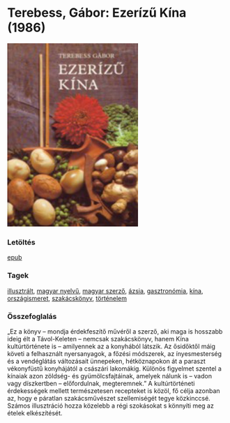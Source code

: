 # <a name="id_973">Terebess, Gábor: Ezerízű Kína (1986)</a>
<img src="https://github.com/BercziSandor/calibre_lib/raw/main/libs/main/Terebess%2C%20Gabor/Ezerizu%20Kina%20%28973%29/cover.jpg" alt="cover" width="300"/>

### Letöltés
[epub](https://github.com/BercziSandor/calibre_lib/raw/main/libs/main/Terebess%2C%20Gabor/Ezerizu%20Kina%20%28973%29/Ezerizu%20Kina%20-%20Terebess%2C%20Gabor.epub)

### Tagek
[illusztrált](https://github.com/berczisandor/calibre_lib/blob/main/libs/main/_tags/illusztr%c3%a1lt.md), [magyar nyelvű](https://github.com/berczisandor/calibre_lib/blob/main/libs/main/_tags/magyar%20nyelv%c5%b1.md), [magyar szerző](https://github.com/berczisandor/calibre_lib/blob/main/libs/main/_tags/magyar%20szerz%c5%91.md), [ázsia](https://github.com/berczisandor/calibre_lib/blob/main/libs/main/_tags/%c3%a1zsia.md), [gasztronómia](https://github.com/berczisandor/calibre_lib/blob/main/libs/main/_tags/gasztron%c3%b3mia.md), [kína](https://github.com/berczisandor/calibre_lib/blob/main/libs/main/_tags/k%c3%adna.md), [országismeret](https://github.com/berczisandor/calibre_lib/blob/main/libs/main/_tags/orsz%c3%a1gismeret.md), [szakácskönyv](https://github.com/berczisandor/calibre_lib/blob/main/libs/main/_tags/szak%c3%a1csk%c3%b6nyv.md), [történelem](https://github.com/berczisandor/calibre_lib/blob/main/libs/main/_tags/t%c3%b6rt%c3%a9nelem.md)

### Összefoglalás
<p class="description">„Ez a könyv – mondja érdekfeszítő művéről a szerző, aki maga is hosszabb ideig élt a Távol-Keleten – nemcsak szakácskönyv, hanem Kína kultúrtörténete is – amilyennek az a konyhából látszik. Az ősidőktől máig követi a felhasznált nyersanyagok, a főzési módszerek, az ínyesmesterség és a vendéglátás változásait ünnepeken, hétköznapokon át a paraszt vékonyfüstű konyhájától a császári lakomákig. Különös figyelmet szentel a kínaiak azon zöldség- és gyümölcsfajtáinak, amelyek nálunk is – vadon vagy díszkertben – előfordulnak, megteremnek.” A kultúrtörténeti érdekességek mellett természetesen recepteket is közöl, fő célja azonban az, hogy e páratlan szakácsművészet szellemiségét tegye közkinccsé. Számos illusztráció hozza közelebb a régi szokásokat s könnyíti meg az ételek elkészítését.</p>



